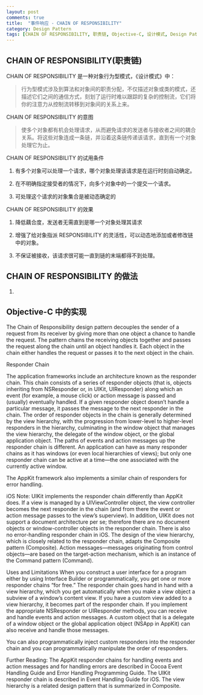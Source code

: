 ```yaml
---
layout: post
comments: true
title:  "事件响应 - CHAIN OF RESPONSIBILITY"
category: Design Pattern
tags: [CHAIN OF RESPONSIBILITY, 职责链, Objective-C, 设计模式, Design Pattern]
---
```


## CHAIN OF RESPONSIBILITY(职责链)

CHAIN OF RESPONSIBILITY 是一种对象行为型模式，《设计模式》中：

> 行为型模式涉及到算法和对象间的职责分配，不仅描述对象或类的模式，还描述它们之间的通信方式，刻划了运行时难以跟踪的复杂的控制流，它们将你的注意力从控制流转移到对象间的关系上来。

CHAIN OF RESPONSIBILITY 的意图

> 使多个对象都有机会处理请求，从而避免请求的发送者与接收者之间的耦合关系。将这些对象连成一条链，并沿着这条链传递该请求，直到有一个对象处理它为止。

CHAIN OF RESPONSIBILITY 的试用条件

1. 有多个对象可以处理一个请求，哪个对象处理该请求是在运行时刻自动确定。

2. 在不明确指定接受者的情况下，向多个对象中的一个提交一个请求。

3. 可处理这个请求的对象集合是被动态确定的

CHAIN OF RESPONSIBILITY 的效果

1. 降低藕合度，发送者无需直到是哪一个对象处理其请求

2. 增强了给对象指派 RESPONSIBILITY 的灵活性，可以动态地添加或者修改链中的对象。

3. 不保证被接收，该请求很可能一直到链的末端都得不到处理。

<!-- more -->

## CHAIN OF RESPONSIBILITY 的做法

1.

## Objective-C 中的实现

The Chain of Responsibility design pattern decouples the sender of a request from its receiver by giving more than one object a chance to handle the request. The pattern chains the receiving objects together and passes the request along the chain until an object handles it. Each object in the chain either handles the request or passes it to the next object in the chain.

Responder Chain

The application frameworks include an architecture known as the responder chain. This chain consists of a series of responder objects (that is, objects inheriting from NSResponder or, in UIKit, UIResponder) along which an event (for example, a mouse click) or action message is passed and (usually) eventually handled. If a given responder object doesn’t handle a particular message, it passes the message to the next responder in the chain. The order of responder objects in the chain is generally determined by the view hierarchy, with the progression from lower-level to higher-level responders in the hierarchy, culminating in the window object that manages the view hierarchy, the delegate of the window object, or the global application object. The paths of events and action messages up the responder chain is different. An application can have as many responder chains as it has windows (or even local hierarchies of views); but only one responder chain can be active at a time—the one associated with the currently active window.

The AppKit framework also implements a similar chain of responders for error handling.

iOS Note: UIKit implements the responder chain differently than AppKit does. If a view is managed by a UIViewController object, the view controller becomes the next responder in the chain (and from there the event or action message passes to the view’s superview). In addition, UIKit does not support a document architecture per se; therefore there are no document objects or window-controller objects in the responder chain. There is also no error-handling responder chain in iOS.
The design of the view hierarchy, which is closely related to the responder chain, adapts the Composite pattern (Composite). Action messages—messages originating from control objects—are based on the target-action mechanism, which is an instance of the Command pattern (Command).

Uses and Limitations
When you construct a user interface for a program either by using Interface Builder or programmatically, you get one or more responder chains “for free.” The responder chain goes hand in hand with a view hierarchy, which you get automatically when you make a view object a subview of a window’s content view. If you have a custom view added to a view hierarchy, it becomes part of the responder chain. If you implement the appropriate NSResponder or UIResponder methods, you can receive and handle events and action messages. A custom object that is a delegate of a window object or the global application object (NSApp in AppKit) can also receive and handle those messages.

You can also programmatically inject custom responders into the responder chain and you can programmatically manipulate the order of responders.

Further Reading: The AppKit responder chains for handling events and action messages and for handling errors are described in Cocoa Event Handling Guide and Error Handling Programming Guide. The UIKit responder chain is described in Event Handling Guide for iOS. The view hierarchy is a related design pattern that is summarized in Composite.

